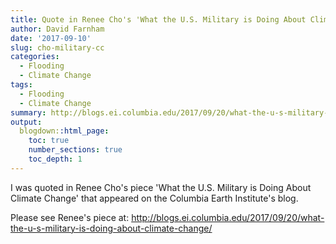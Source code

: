 ```yaml
---
title: Quote in Renee Cho's 'What the U.S. Military is Doing About Climate Change'
author: David Farnham
date: '2017-09-10'
slug: cho-military-cc
categories:
  - Flooding
  - Climate Change
tags:
  - Flooding
  - Climate Change
summary: http://blogs.ei.columbia.edu/2017/09/20/what-the-u-s-military-is-doing-about-climate-change/
output:
  blogdown::html_page:
    toc: true
    number_sections: true
    toc_depth: 1
---
```


I was quoted in Renee Cho's piece 'What the U.S. Military is Doing About Climate Change' that appeared on the Columbia Earth Institute's blog.

Please see Renee's piece at: http://blogs.ei.columbia.edu/2017/09/20/what-the-u-s-military-is-doing-about-climate-change/